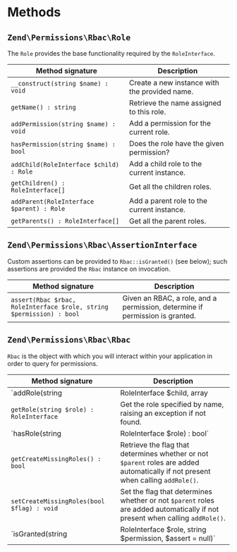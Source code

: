 # Methods

## `Zend\Permissions\Rbac\Role`

The `Role` provides the base functionality required by the `RoleInterface`.

Method signature                          | Description
------------------------------------------| -----------
`__construct(string $name) : void`        | Create a new instance with the provided name.
`getName() : string`                      | Retrieve the name assigned to this role.
`addPermission(string $name) : void`      | Add a permission for the current role.
`hasPermission(string $name) : bool`      | Does the role have the given permission?
`addChild(RoleInterface $child) : Role`   | Add a child role to the current instance.
`getChildren() : RoleInterface[]`         | Get all the children roles.
`addParent(RoleInterface $parent) : Role` | Add a parent role to the current instance.
`getParents() : RoleInterface[]`          | Get all the parent roles.

## `Zend\Permissions\Rbac\AssertionInterface`

Custom assertions can be provided to `Rbac::isGranted()` (see below); such
assertions are provided the `Rbac` instance on invocation.

Method signature                                                     | Description
-------------------------------------------------------------------- | -----------
`assert(Rbac $rbac, RoleInterface $role, string $permission) : bool` | Given an RBAC, a role, and a permission, determine if permission is granted.

## `Zend\Permissions\Rbac\Rbac`

`Rbac` is the object with which you will interact within your application in
order to query for permissions.

Method signature                                                            | Description
--------------------------------------------------------------------------- | -----------
`addRole(string|RoleInterface $child, array|RoleInterface $parents = null)` | Add a role to the RBAC. If `$parents` is non-null, the `$child` is also added to any parents provided.
`getRole(string $role) : RoleInterface`                                     | Get the role specified by name, raising an exception if not found.
`hasRole(string|RoleInterface $role) : bool`                                | Recursively queries the RBAC for the given role, returning `true` if found, `false` otherwise.
`getCreateMissingRoles() : bool`                                            | Retrieve the flag that determines whether or not `$parent` roles are added automatically if not present when calling `addRole()`.
`setCreateMissingRoles(bool $flag) : void`                                  | Set the flag that determines whether or not `$parent` roles are added automatically if not present when calling `addRole()`.
`isGranted(string|RoleInterface $role, string $permission, $assert = null)` | Determine if the role has the given permission. If `$assert` is provided and either an `AssertInterface` instance or callable, it will be queried before checking against the given role.
